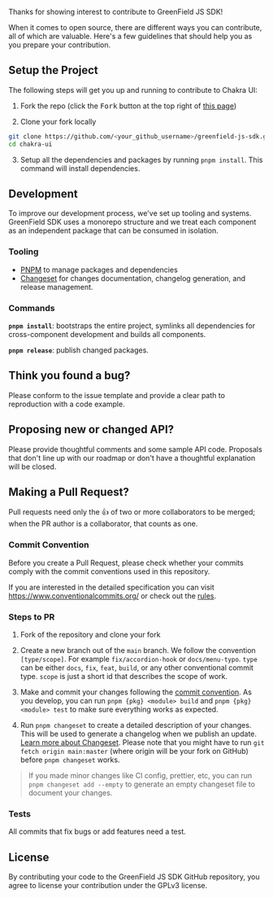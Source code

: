 Thanks for showing interest to contribute to GreenField JS SDK!

When it comes to open source, there are different ways you can contribute, all
of which are valuable. Here's a few guidelines that should help you as you
prepare your contribution.

## Setup the Project

The following steps will get you up and running to contribute to Chakra UI:

1. Fork the repo (click the <kbd>Fork</kbd> button at the top right of
   [this page](https://github.com/bnb-chain/greenfield-js-sdk))

2. Clone your fork locally

```sh
git clone https://github.com/<your_github_username>/greenfield-js-sdk.git
cd chakra-ui
```

3. Setup all the dependencies and packages by running `pnpm install`. This
   command will install dependencies.


## Development

To improve our development process, we've set up tooling and systems. GreenField SDK uses a monorepo structure and we treat each component as an independent package
that can be consumed in isolation.

### Tooling

- [PNPM](https://pnpm.io/) to manage packages and dependencies
- [Changeset](https://github.com/changesets/changesets) for changes
  documentation, changelog generation, and release management.

### Commands

**`pnpm install`**: bootstraps the entire project, symlinks all dependencies for
cross-component development and builds all components.

**`pnpm release`**: publish changed packages.

## Think you found a bug?

Please conform to the issue template and provide a clear path to reproduction
with a code example.

## Proposing new or changed API?

Please provide thoughtful comments and some sample API code. Proposals that
don't line up with our roadmap or don't have a thoughtful explanation will be
closed.

## Making a Pull Request?

Pull requests need only the :+1: of two or more collaborators to be merged; when
the PR author is a collaborator, that counts as one.

### Commit Convention

Before you create a Pull Request, please check whether your commits comply with
the commit conventions used in this repository.

If you are interested in the detailed specification you can visit
https://www.conventionalcommits.org/ or check out the
[rules](./.commitlintrc.js).

### Steps to PR

1. Fork of the repository and clone your fork

2. Create a new branch out of the `main` branch. We follow the convention
   `[type/scope]`. For example `fix/accordion-hook` or `docs/menu-typo`. `type`
   can be either `docs`, `fix`, `feat`, `build`, or any other conventional
   commit type. `scope` is just a short id that describes the scope of work.

3. Make and commit your changes following the
   [commit convention](https://github.com/bnb-chain/greenfield-js-sdk/blob/main/CONTRIBUTING.md#commit-convention).
   As you develop, you can run `pnpm {pkg} <module> build` and
   `pnpm {pkg} <module> test` to make sure everything works as expected.

4. Run `pnpm changeset` to create a detailed description of your changes. This
   will be used to generate a changelog when we publish an update.
   [Learn more about Changeset](https://github.com/changesets/changesets/tree/main/packages/cli).
   Please note that you might have to run `git fetch origin main:master` (where
   origin will be your fork on GitHub) before `pnpm changeset` works.

> If you made minor changes like CI config, prettier, etc, you can run
> `pnpm changeset add --empty` to generate an empty changeset file to document
> your changes.

### Tests

All commits that fix bugs or add features need a test.

<!-- ## Want to write a blog post or tutorial -->

## License

By contributing your code to the GreenField JS SDK GitHub repository, you agree to
license your contribution under the GPLv3 license.
